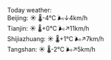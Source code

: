 Today weather:  
Beijing: ☀️   🌡️-4°C 🌬️↓4km/h  
Tianjin: ☀️   🌡️+0°C 🌬️↗11km/h  
Shijiazhuang: ☀️   🌡️+1°C 🌬️↗7km/h  
Tangshan: ☀️   🌡️-2°C 🌬️↗5km/h  
